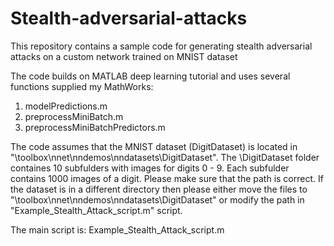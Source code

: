 # Stealth-adversarial-attacks
This repository contains a sample code for generating stealth adversarial attacks on a custom network trained on MNIST dataset

The code builds on MATLAB deep learning tutorial and uses several functions supplied my MathWorks:

1) modelPredictions.m
2) preprocessMiniBatch.m
3) preprocessMiniBatchPredictors.m

The code assumes that the MNIST dataset (DigitDataset) is located in "\toolbox\nnet\nndemos\nndatasets\DigitDataset". The \DigitDataset folder containes 10 subfulders with images for digits 0 - 9. Each subfulder contains 1000 images of a digit. Please make sure that the path is correct. If the dataset is in a different directory then please either move the files to "\toolbox\nnet\nndemos\nndatasets\DigitDataset" or modify the path in "Example_Stealth_Attack_script.m" script. 

The main script is: Example_Stealth_Attack_script.m


